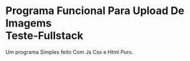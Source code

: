 # Programa Funcional Para Upload De Imagems <br> Teste-Fullstack <br>
Um programa Simples feito Com Js Css e Html Puro. 
